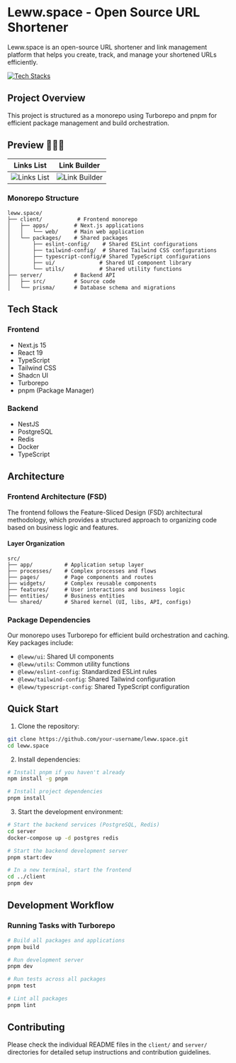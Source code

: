 # Leww.space - Open Source URL Shortener

Leww.space is an open-source URL shortener and link management platform that helps you create, track, and manage your shortened URLs efficiently.

[![Tech Stacks](https://skillicons.dev/icons?i=nestjs,prisma,nextjs,ts,tailwind,react,postgresql,redis,pnpm,docker,nginx,aws&center=true&perline=13)](https://skill-icons-builder.vercel.app/)

## Project Overview

This project is structured as a monorepo using Turborepo and pnpm for efficient package management and build orchestration.

## Preview 🚀🚀🚀

| Links List | Link Builder |
|------------|--------------|
| ![Links List][lists-management] | ![Link Builder][link-builder] |

[lists-management]: https://lh3.googleusercontent.com/pw/AP1GczNHft2d-QvWxV4HEzYdKSRF7ntwCvL1j3HedpSf8ARa7KOpjjtP4Mg-RRI595mAYpZyShPYpShnOHVIDhTbJz7AYa4qGeG6pik_sjzWMUeZ5129T42NAMQbAmWBYPlHBqknAhVIBsoNonanBc0CAQZJ=w5110-h2638-s-no-gm?authuser=0

[link-builder]: https://lh3.googleusercontent.com/pw/AP1GczP9ZyZo8q7DGFHUUCDNY_wkVdiMc3h-dei36kWXCTNZQzT4hx1VaE5iSJGQfSDqdRAL5TyVv9bsVXyuIO_-Xrfxvdn2nqjlJXqWYlCU1t03I3KYQVDmSeIRnV58GhmMoC4yh2IcBs0fqgLmomiMJE0B=w4492-h2170-s-no-gm?auth

### Monorepo Structure

```
leww.space/
├── client/           # Frontend monorepo
│   ├── apps/        # Next.js applications
│   │   └── web/     # Main web application
│   └── packages/    # Shared packages
│       ├── eslint-config/    # Shared ESLint configurations
│       ├── tailwind-config/  # Shared Tailwind CSS configurations
│       ├── typescript-config/# Shared TypeScript configurations
│       ├── ui/              # Shared UI component library
│       └── utils/           # Shared utility functions
├── server/          # Backend API
│   ├── src/         # Source code
│   └── prisma/      # Database schema and migrations
```

## Tech Stack

### Frontend
- Next.js 15
- React 19
- TypeScript
- Tailwind CSS
- Shadcn UI
- Turborepo
- pnpm (Package Manager)

### Backend
- NestJS
- PostgreSQL
- Redis
- Docker
- TypeScript

## Architecture

### Frontend Architecture (FSD)

The frontend follows the Feature-Sliced Design (FSD) architectural methodology, which provides a structured approach to organizing code based on business logic and features.

#### Layer Organization
```
src/
├── app/          # Application setup layer
├── processes/    # Complex processes and flows
├── pages/        # Page components and routes
├── widgets/      # Complex reusable components
├── features/     # User interactions and business logic
├── entities/     # Business entities
└── shared/       # Shared kernel (UI, libs, API, configs)
```

### Package Dependencies

Our monorepo uses Turborepo for efficient build orchestration and caching. Key packages include:

- `@leww/ui`: Shared UI components
- `@leww/utils`: Common utility functions
- `@leww/eslint-config`: Standardized ESLint rules
- `@leww/tailwind-config`: Shared Tailwind configuration
- `@leww/typescript-config`: Shared TypeScript configuration

## Quick Start

1. Clone the repository:
```bash
git clone https://github.com/your-username/leww.space.git
cd leww.space
```

2. Install dependencies:
```bash
# Install pnpm if you haven't already
npm install -g pnpm

# Install project dependencies
pnpm install
```

3. Start the development environment:

```bash
# Start the backend services (PostgreSQL, Redis)
cd server
docker-compose up -d postgres redis

# Start the backend development server
pnpm start:dev

# In a new terminal, start the frontend
cd ../client
pnpm dev
```

## Development Workflow

### Running Tasks with Turborepo

```bash
# Build all packages and applications
pnpm build

# Run development server
pnpm dev

# Run tests across all packages
pnpm test

# Lint all packages
pnpm lint
```

## Contributing

Please check the individual README files in the `client/` and `server/` directories for detailed setup instructions and contribution guidelines.
